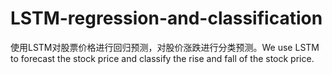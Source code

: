 # LSTM-regression-and-classification
使用LSTM对股票价格进行回归预测，对股价涨跌进行分类预测。We use LSTM to forecast the stock price and classify the rise and fall of the stock price.
